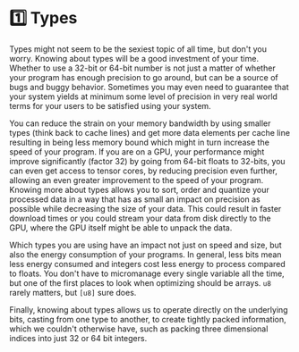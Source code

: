 # 1️⃣ Types
Types might not seem to be the sexiest topic of all time, but don't you worry. Knowing about types
will be a good investment of your time. Whether to use a 32-bit or 64-bit number is not just a matter
of whether your program has enough precision to go around, but can be a source of bugs and buggy
behavior. Sometimes you may even need to guarantee that your system yields at minimum some level
of precision in very real world terms for your users to be satisfied using your system.

You can reduce the strain on your memory bandwidth by using smaller types (think back to
cache lines) and get more data elements per cache line resulting in being less memory bound
which might in turn increase the speed of your program. If you are on a GPU, your performance
might improve significantly (factor 32) by going from 64-bit floats to 32-bits, you can
even get access to tensor cores, by reducing precision even further, allowing an even greater
improvement to the speed of your program. Knowing more about types allows you to sort, order
and quantize your processed data in a way that has as small an impact on precision as possible
while decreasing the size of your data. This could result in faster download times or you could stream
your data from disk directly to the GPU, where the GPU itself might be able to unpack the data.

Which types you are using have an impact not just on speed and size, but also the energy
consumption of your programs. In general, less bits mean less energy consumed and integers
cost less energy to process compared to floats. You don't have to micromanage every single
variable all the time, but one of the first places to look when optimizing should be arrays.
```u8``` rarely matters, but ```[u8]``` sure does.

Finally, knowing about types allows us to operate directly on the underlying bits, casting
from one type to another, to create tightly packed information, which we couldn't otherwise
have, such as packing three dimensional indices into just 32 or 64 bit integers.
